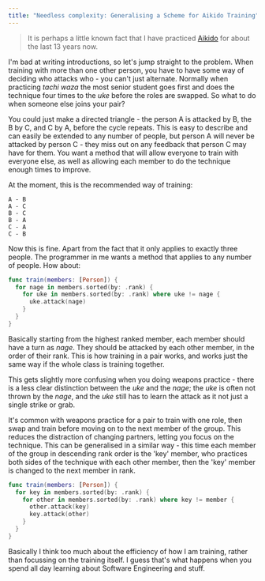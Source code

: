 ```yaml
---
title: "Needless complexity: Generalising a Scheme for Aikido Training"
---
```


> It is perhaps a little known fact that I have practiced [Aikido][aikido-wiki] for about the last 13 years now.

I'm bad at writing introductions, so let's jump straight to the problem. When training with more than one other person, you have to have some way of deciding who attacks who - you can't just alternate. Normally when practicing _tachi waza_ the most senior student goes first and does the technique four times to the _uke_ before the roles are swapped. So what to do when someone else joins your pair?

You could just make a directed triangle - the person A is attacked by B, the B by C, and C by A, before the cycle repeats. This is easy to describe and can easily be extended to any number of people, but person A will never be attacked by person C - they miss out on any feedback that person C may have for them. You want a method that will allow everyone to train with everyone else, as well as allowing each member to do the technique enough times to improve.

At the moment, this is the recommended way of training:

```
A - B
A - C
B - C
B - A
C - A
C - B
```

Now this is fine. Apart from the fact that it only applies to exactly three people. The programmer in me wants a method that applies to any number of people. How about:

```swift
func train(members: [Person]) {
  for nage in members.sorted(by: .rank) {
    for uke in members.sorted(by: .rank) where uke != nage {
      uke.attack(nage)
    }
  }
}
```

Basically starting from the highest ranked member, each member should have a turn as _nage_. They should be attacked by each other member, in the order of their rank. This is how training in a pair works, and works just the same way if the whole class is training together.

This gets slightly more confusing when you doing weapons practice - there is a less clear distinction between the _uke_ and the _nage_; the _uke_ is often not thrown by the _nage_, and the _uke_ still has to learn the attack as it not just a single strike or grab.

It's common with weapons practice for a pair to train with one role, then swap and train before moving on to the next member of the group. This reduces the distraction of changing partners, letting you focus on the technique. This can be generalised in a similar way - this time each member of the group in descending rank order is the 'key' member, who practices both sides of the technique with each other member, then the 'key' member is changed to the next member in rank.

```swift
func train(members: [Person]) {
  for key in members.sorted(by: .rank) {
    for other in members.sorted(by: .rank) where key != member {
      other.attack(key)
      key.attack(other)
    }
  }
}
```

Basically I think too much about the efficiency of how I am training, rather than focussing on the training itself. I guess that's what happens when you spend all day learning about Software Engineering and stuff.

[aikido-wiki]: https://en.wikipedia.org/wiki/Aikido
